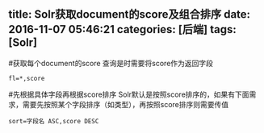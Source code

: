 title: Solr获取document的score及组合排序
date: 2016-11-07 05:46:21
categories: [后端]
tags: [Solr]
---
#获取每个document的score
查询是时需要将score作为返回字段
```
fl=*,score
```

#先根据具体字段再根据score排序
Solr默认是按照score排序的，如果有下面需求，需要先按照某个字段排序（如类型），再按照score排序则需要传值
```
sort=字段名 ASC,score DESC 
```